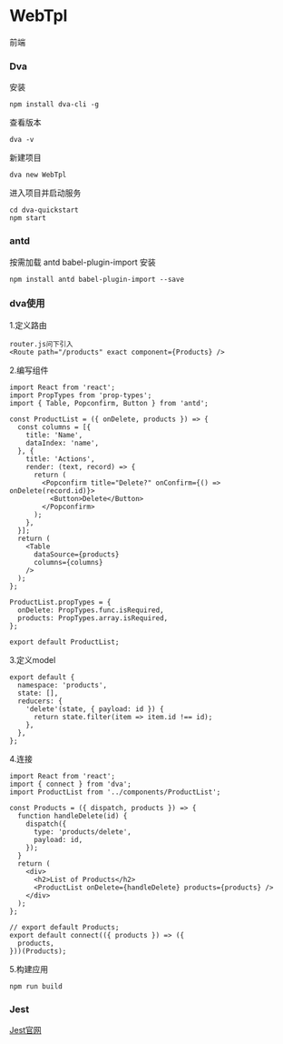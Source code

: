 <!--
 * @Description: 
 * @Author: liyoucheng
 * @Date: 2020-04-09 18:01:45
 * @LastEditors: liyoucheng
 * @LastEditTime: 2020-04-10 09:24:26
 -->
# WebTpl
前端


### Dva
安装
```
npm install dva-cli -g
```

查看版本
```
dva -v
```

新建项目
```
dva new WebTpl
```

进入项目并启动服务
```
cd dva-quickstart
npm start
```

### antd
按需加载 antd babel-plugin-import
安装
```
npm install antd babel-plugin-import --save
```

### dva使用
1.定义路由
```
router.js问下引入
<Route path="/products" exact component={Products} />
```
2.编写组件
```
import React from 'react';
import PropTypes from 'prop-types';
import { Table, Popconfirm, Button } from 'antd';

const ProductList = ({ onDelete, products }) => {
  const columns = [{
    title: 'Name',
    dataIndex: 'name',
  }, {
    title: 'Actions',
    render: (text, record) => {
      return (
        <Popconfirm title="Delete?" onConfirm={() => onDelete(record.id)}>
          <Button>Delete</Button>
        </Popconfirm>
      );
    },
  }];
  return (
    <Table
      dataSource={products}
      columns={columns}
    />
  );
};

ProductList.propTypes = {
  onDelete: PropTypes.func.isRequired,
  products: PropTypes.array.isRequired,
};

export default ProductList;
```

3.定义model
```
export default {
  namespace: 'products',
  state: [],
  reducers: {
    'delete'(state, { payload: id }) {
      return state.filter(item => item.id !== id);
    },
  },
};
```

4.连接
```
import React from 'react';
import { connect } from 'dva';
import ProductList from '../components/ProductList';

const Products = ({ dispatch, products }) => {
  function handleDelete(id) {
    dispatch({
      type: 'products/delete',
      payload: id,
    });
  }
  return (
    <div>
      <h2>List of Products</h2>
      <ProductList onDelete={handleDelete} products={products} />
    </div>
  );
};

// export default Products;
export default connect(({ products }) => ({
  products,
}))(Products);
```

5.构建应用
```
npm run build
```

### Jest
[Jest官网](https://jestjs.io/docs/zh-Hans/getting-started)
